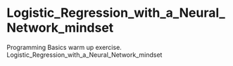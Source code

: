 # Logistic_Regression_with_a_Neural_Network_mindset
Programming Basics warm up exercise. Logistic_Regression_with_a_Neural_Network_mindset
